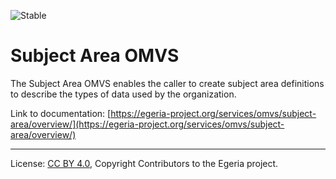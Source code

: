 <!-- SPDX-License-Identifier: CC-BY-4.0 -->
<!-- Copyright Contributors to the Egeria project. -->

![Stable](../../../images/egeria-content-status-released.png#pagewidth)

# Subject Area OMVS 

The Subject Area OMVS enables the caller to create subject area definitions to describe the types of data used by the organization.

Link to documentation: [https://egeria-project.org/services/omvs/subject-area/overview/](https://egeria-project.org/services/omvs/subject-area/overview/)

----
License: [CC BY 4.0](https://creativecommons.org/licenses/by/4.0/),
Copyright Contributors to the Egeria project.